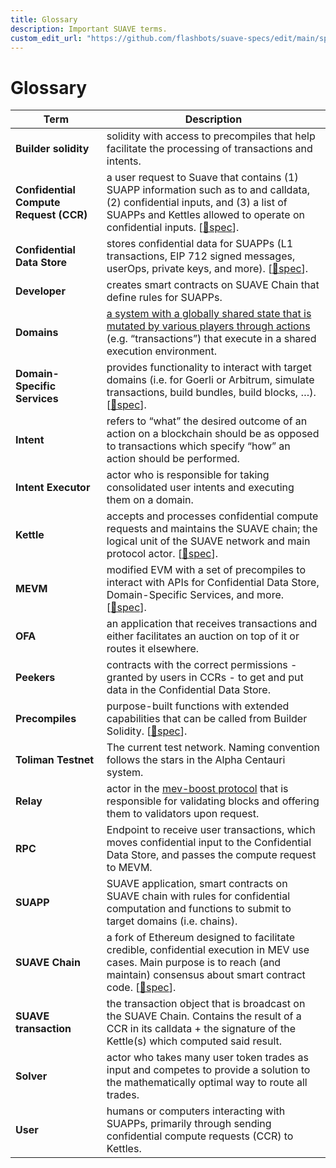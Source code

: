 ```yaml
---
title: Glossary
description: Important SUAVE terms.
custom_edit_url: "https://github.com/flashbots/suave-specs/edit/main/specs/toliman/glossary.md"
---
```


# Glossary

| Term                                   | Description                                                                                                                                                                                                                                       |
| -------------------------------------- | ------------------------------------------------------------------------------------------------------------------------------------------------------------------------------------------------------------------------------------------------- |
| **Builder solidity**                   | solidity with access to precompiles that help facilitate the processing of transactions and intents.                                                                                                                                              |
| **Confidential Compute Request (CCR)** | a user request to Suave that contains (1) SUAPP information such as to and calldata, (2) confidential inputs, and (3) a list of SUAPPs and Kettles allowed to operate on confidential inputs. [[🔗spec](./kettle.md#confidential-compute-process)]. |
| **Confidential Data Store**            | stores confidential data for SUAPPs (L1 transactions, EIP 712 signed messages, userOps, private keys, and more). [[🔗spec](./confidential-data-store.md)].                                                                                         |
| **Developer**                          | creates smart contracts on SUAVE Chain that define rules for SUAPPs.                                                                                                                                                                              |
| **Domains**                            | [a system with a globally shared state that is mutated by various players through actions](https://arxiv.org/abs/2112.01472) (e.g. “transactions”) that execute in a shared execution environment.                                                |
| **Domain-Specific Services**           | provides functionality to interact with target domains (i.e. for Goerli or Arbitrum, simulate transactions, build bundles, build blocks, …). [[🔗spec](./kettle.md#domain-specific-services)].                                                       |
| **Intent**                             | refers to “what” the desired outcome of an action on a blockchain should be as opposed to transactions which specify “how” an action should be performed.                                                                                         |
| **Intent Executor**                    | actor who is responsible for taking consolidated user intents and executing them on a domain.                                                                                                                                                     |
| **Kettle**                             | accepts and processes confidential compute requests and maintains the SUAVE chain; the logical unit of the SUAVE network and main protocol actor. [[🔗spec](kettle.md)].                                                                            |
| **MEVM**                               | modified EVM with a set of precompiles to interact with APIs for Confidential Data Store, Domain-Specific Services, and more. [[🔗spec](./mevm.md)].                                                                                               |
| **OFA**                                | an application that receives transactions and either facilitates an auction on top of it or routes it elsewhere.                                                                                                                                  |
| **Peekers**                            | contracts with the correct permissions - granted by users in CCRs - to get and put data in the Confidential Data Store.                                                                                                                            |
| **Precompiles**                        | purpose-built functions with extended capabilities that can be called from Builder Solidity. [[🔗spec](./precompiles.md)].                                                                                                                           |
| **Toliman Testnet**                      | The current test network. Naming convention follows the stars in the Alpha Centauri system.                                                                                                                                                       |
| **Relay**                              | actor in the [mev-boost protocol](https://github.com/flashbots/mev-boost) that is responsible for validating blocks and offering them to validators upon request.                                                                                 |
| **RPC**                                | Endpoint to receive user transactions, which moves confidential input to the Confidential Data Store, and passes the compute request to MEVM.                                                                                                     |
| **SUAPP**                              | SUAVE application, smart contracts on SUAVE chain with rules for confidential computation and functions to submit to target domains (i.e. chains).                                                                                                |
| **SUAVE Chain**                        | a fork of Ethereum designed to facilitate credible, confidential execution in MEV use cases. Main purpose is to reach (and maintain) consensus about smart contract code. [[🔗spec](./suave-chain.md)].                                             |
| **SUAVE transaction**                  | the transaction object that is broadcast on the SUAVE Chain. Contains the result of a CCR in its calldata + the signature of the Kettle(s) which computed said result.                                                                            |
| **Solver**                             | actor who takes many user token trades as input and competes to provide a solution to the mathematically optimal way to route all trades.                                                                                                         |
| **User**                               | humans or computers interacting with SUAPPs, primarily through sending confidential compute requests (CCR) to Kettles.                                                                                                                            |

